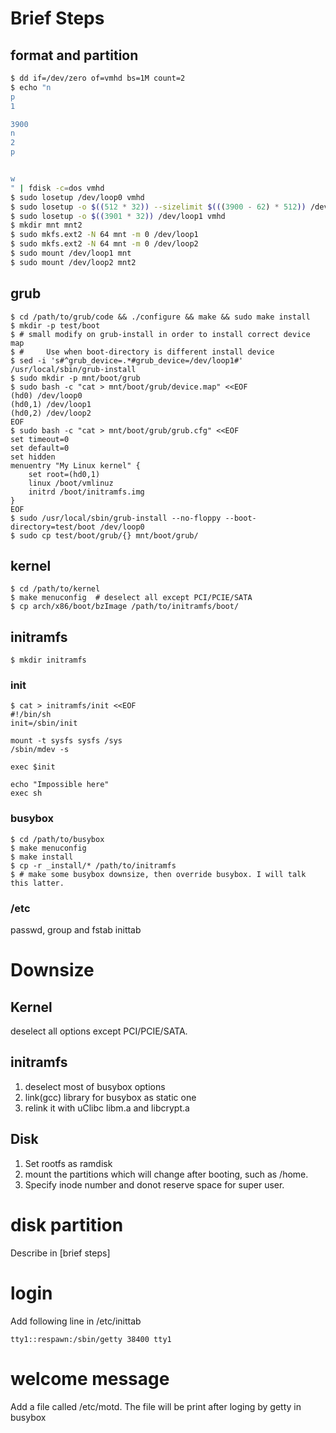 # Brief Steps

## format and partition

```bash
$ dd if=/dev/zero of=vmhd bs=1M count=2
$ echo "n
p
1

3900
n
2
p


w
" | fdisk -c=dos vmhd
$ sudo losetup /dev/loop0 vmhd
$ sudo losetup -o $((512 * 32)) --sizelimit $(((3900 - 62) * 512)) /dev/loop0 vmhd
$ sudo losetup -o $((3901 * 32)) /dev/loop1 vmhd
$ mkdir mnt mnt2
$ sudo mkfs.ext2 -N 64 mnt -m 0 /dev/loop1
$ sudo mkfs.ext2 -N 64 mnt -m 0 /dev/loop2
$ sudo mount /dev/loop1 mnt
$ sudo mount /dev/loop2 mnt2
```

## grub

```
$ cd /path/to/grub/code && ./configure && make && sudo make install
$ mkdir -p test/boot
$ # small modify on grub-install in order to install correct device map
$ #     Use when boot-directory is different install device
$ sed -i 's#^grub_device=.*#grub_device=/dev/loop1#' /usr/local/sbin/grub-install
$ sudo mkdir -p mnt/boot/grub
$ sudo bash -c "cat > mnt/boot/grub/device.map" <<EOF
(hd0) /dev/loop0
(hd0,1) /dev/loop1
(hd0,2) /dev/loop2
EOF
$ sudo bash -c "cat > mnt/boot/grub/grub.cfg" <<EOF
set timeout=0
set default=0
set hidden
menuentry "My Linux kernel" {
    set root=(hd0,1)
    linux /boot/vmlinuz
    initrd /boot/initramfs.img
}
EOF
$ sudo /usr/local/sbin/grub-install --no-floppy --boot-directory=test/boot /dev/loop0
$ sudo cp test/boot/grub/{} mnt/boot/grub/
```

## kernel

```
$ cd /path/to/kernel
$ make menuconfig  # deselect all except PCI/PCIE/SATA
$ cp arch/x86/boot/bzImage /path/to/initramfs/boot/
```

## initramfs

```
$ mkdir initramfs
```

### init

```
$ cat > initramfs/init <<EOF
#!/bin/sh
init=/sbin/init

mount -t sysfs sysfs /sys
/sbin/mdev -s

exec $init

echo "Impossible here"
exec sh
```

### busybox

```
$ cd /path/to/busybox
$ make menuconfig
$ make install
$ cp -r _install/* /path/to/initramfs
$ # make some busybox downsize, then override busybox. I will talk this latter.
```

### /etc

passwd, group and fstab inittab


# Downsize

## Kernel

deselect all options except PCI/PCIE/SATA.

## initramfs

1. deselect most of busybox options
2. link(gcc) library for busybox as static one
3. relink it with uClibc libm.a and libcrypt.a

## Disk

1. Set rootfs as ramdisk
2. mount the partitions which will change after booting, such as /home.
3. Specify inode number and donot reserve space for super user.

# disk partition

Describe in [brief steps]

# login

Add following line in /etc/inittab
```
tty1::respawn:/sbin/getty 38400 tty1
```

# welcome message

Add a file called /etc/motd. The file will be print after loging by getty in busybox

